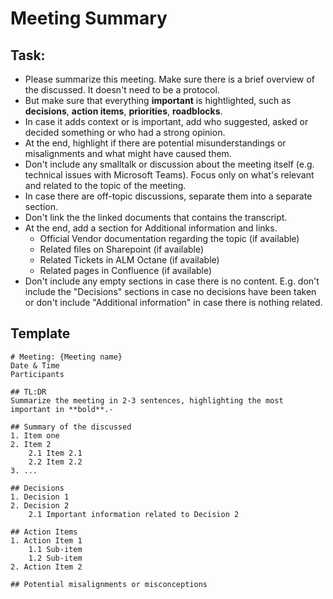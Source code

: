# Meeting Summary

## Task: 
- Please summarize this meeting. Make sure there is a brief overview of the discussed. It doesn't need to be a protocol.
- But make sure that everything **important** is hightlighted, such as **decisions**, **action items**, **priorities**, **roadblocks**.
- In case it adds context or is important, add who suggested, asked or decided something or who had a strong opinion.
- At the end, highlight if there are potential misunderstandings or misalignments and what might have caused them.
- Don't include any smalltalk or discussion about the meeting itself (e.g. technical issues with Microsoft Teams). Focus only on what's relevant and related to the topic of the meeting.
- In case there are off-topic discussions, separate them into a separate section.
- Don't link the the linked documents that contains the transcript.
- At the end, add a section for Additional information and links.
    - Official Vendor documentation regarding the topic (if available)
    - Related files on Sharepoint (if available)
    - Related Tickets in ALM Octane (if available)
    - Related pages in Confluence (if available)
- Don't include any empty sections in case there is no content. E.g. don't include the "Decisions" sections in case no decisions have been taken or don't include "Additional information" in case there is nothing related.

## Template
```
# Meeting: {Meeting name}
Date & Time
Participants

## TL:DR
Summarize the meeting in 2-3 sentences, highlighting the most important in **bold**.-

## Summary of the discussed
1. Item one
2. Item 2
    2.1 Item 2.1
    2.2 Item 2.2
3. ...

## Decisions
1. Decision 1
2. Decision 2
    2.1 Important information related to Decision 2

## Action Items
1. Action Item 1
    1.1 Sub-item
    1.2 Sub-item
2. Action Item 2

## Potential misalignments or misconceptions


```
